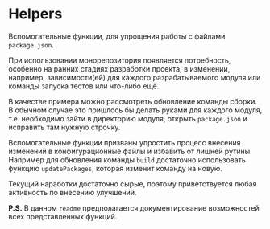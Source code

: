 # Helpers

Вспомогательные функции, для упрощения работы с файлами `package.json`.

При использовании монорепозитория появляется потребность, особенно на ранних стадиях разработки проекта, в изменении, например, зависимости(ей) для каждого разрабатываемого модуля или команды запуска тестов или что-либо ещё.

В качестве примера можно рассмотреть обновление команды сборки. В обычном случае это пришлось бы делать руками для каждого модуля, т.е. необходимо зайти в директорию модуля, открыть `package.json` и исправить там нужную строчку.

Вспомогательные функции призваны упростить процесс внесения изменений в конфигурационные файлы и избавить от лишней рутины. Например для обновления команды `build` достаточно использовать функцию `updatePackages`, которая изменит команду на новую.

Текущий наработки достаточно сырые, поэтому приветствуется любая активность по внесению улучшений.

**P.S.** В данном `readme` предполагается документирование возможностей всех представленных функций.
